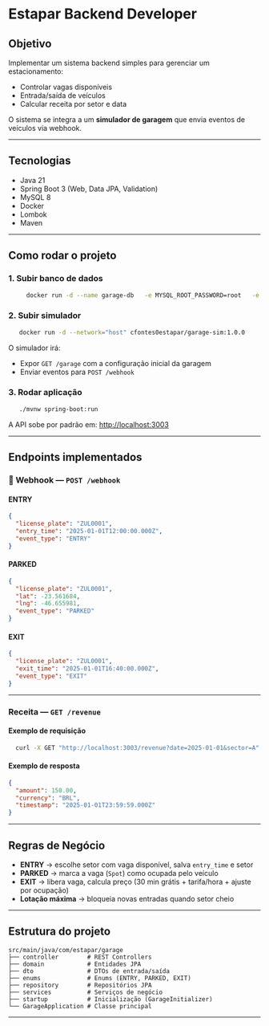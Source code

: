 #  Estapar Backend Developer 

##  Objetivo
Implementar um sistema backend simples para gerenciar um estacionamento:

- Controlar vagas disponíveis
- Entrada/saída de veículos
- Calcular receita por setor e data

O sistema se integra a um **simulador de garagem** que envia eventos de veículos via webhook.

---

##  Tecnologias
- Java 21
- Spring Boot 3 (Web, Data JPA, Validation)
- MySQL 8
- Docker
- Lombok
- Maven

---

##  Como rodar o projeto

### 1. Subir banco de dados
```bash
     docker run -d --name garage-db   -e MYSQL_ROOT_PASSWORD=root   -e MYSQL_DATABASE=garage   -p 3306:3306 mysql:8.0
```

### 2. Subir simulador
```bash
   docker run -d --network="host" cfontes0estapar/garage-sim:1.0.0
```

O simulador irá:
- Expor `GET /garage` com a configuração inicial da garagem
- Enviar eventos para `POST /webhook`

### 3. Rodar aplicação
```bash
   ./mvnw spring-boot:run
```

A API sobe por padrão em: [http://localhost:3003](http://localhost:3003)

---

## Endpoints implementados

### 🔹 Webhook — `POST /webhook`

#### ENTRY
```json
{
  "license_plate": "ZUL0001",
  "entry_time": "2025-01-01T12:00:00.000Z",
  "event_type": "ENTRY"
}
```

#### PARKED
```json
{
  "license_plate": "ZUL0001",
  "lat": -23.561684,
  "lng": -46.655981,
  "event_type": "PARKED"
}
```

#### EXIT
```json
{
  "license_plate": "ZUL0001",
  "exit_time": "2025-01-01T16:40:00.000Z",
  "event_type": "EXIT"
}
```

---

###  Receita — `GET /revenue`

#### Exemplo de requisição
```bash
  curl -X GET "http://localhost:3003/revenue?date=2025-01-01&sector=A"   -H "Accept: application/json"
```

#### Exemplo de resposta
```json
{
  "amount": 150.00,
  "currency": "BRL",
  "timestamp": "2025-01-01T23:59:59.000Z"
}
```

---

##  Regras de Negócio

- **ENTRY** → escolhe setor com vaga disponível, salva `entry_time` e setor
- **PARKED** → marca a vaga (`Spot`) como ocupada pelo veículo
- **EXIT** → libera vaga, calcula preço (30 min grátis + tarifa/hora + ajuste por ocupação)
- **Lotação máxima** → bloqueia novas entradas quando setor cheio

---

##  Estrutura do projeto

```
src/main/java/com/estapar/garage
├── controller        # REST Controllers
├── domain            # Entidades JPA
├── dto               # DTOs de entrada/saída
├── enums             # Enums (ENTRY, PARKED, EXIT)
├── repository        # Repositórios JPA
├── services          # Serviços de negócio
├── startup           # Inicialização (GarageInitializer)
└── GarageApplication # Classe principal
```
---

